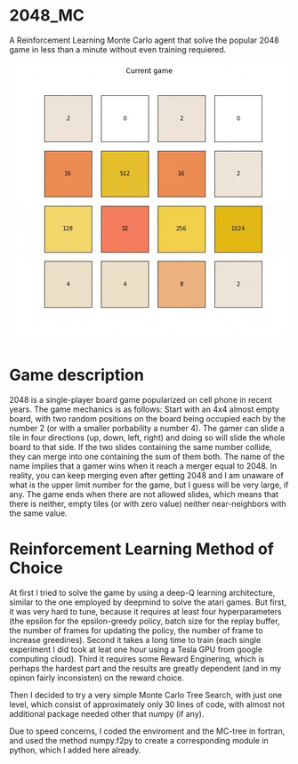 # 2048_MC

A Reinforcement Learning Monte Carlo agent that solve the popular 2048 game in less than a minute without even training requiered.
 
 ![Alt Text]( https://github.com/cargicar/2048_MC/blob/main/2048_short.gif)

# Game description

2048 is a single-player board game popularized on cell phone in recent years. The game mechanics is as follows: Start with an 4x4 almost empty board, with two random positions on the board being occupied each by the number 2 (or with a smaller porbability a number 4). The gamer can slide a tile in four directions (up, down, left, right) and doing so will slide the whole board to that side. If the two slides containing the same number collide, they can merge into one containing the sum of them both. The name of the name implies that a gamer wins when it reach a merger equal to 2048. In reality, you can keep merging even after getting 2048 and I am unaware of what is the upper limit number for the game, but I guess will be very large, if any. The game ends when there are not allowed slides, which means that there is neither, empty tiles (or with zero value) neither near-neighbors with the same value.

# Reinforcement Learning Method of Choice

At first I tried to solve the game by using a deep-Q learning architecture, similar to the one employed by deepmind to solve the atari games. But first, it was very hard to tune, because it requires at least four hyperparameters (the epsilon for the epsilon-greedy policy, batch size for the replay buffer, the number of frames for updating the policy, the number of frame to increase greedines). Second it takes a long time to train (each single experiment I did took at leat one hour using a Tesla GPU from google computing cloud). Third it requires some Reward Enginering, which is perhaps the hardest part and the results are greatly dependent (and in my opinon fairly inconsisten) on the reward choice. 

Then I decided to try a very simple Monte Carlo Tree Search, with just one level, which consist of approximately only 30 lines of code, with almost not additional package needed other that numpy (if any). 

Due to speed concerns, I coded the enviroment and the MC-tree in fortran, and used the method numpy.f2py to create a corresponding module in python, which I added here already.

